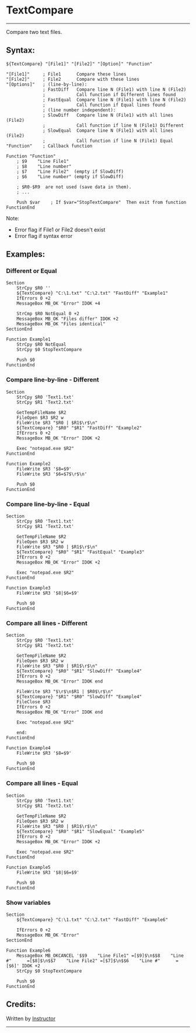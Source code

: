 # TextCompare

---

Compare two text files.

## Syntax:

	${TextCompare} "[File1]" "[File2]" "[Option]" "Function"

	"[File1]"     ; File1      Compare these lines
	"[File2]"     ; File2      Compare with these lines
	"[Options]"   ; (line-by-line):
	              ; FastDiff   Compare line N (File1) with line N (File2)
	              ;            Call function if Different lines found
	              ; FastEqual  Compare line N (File1) with line N (File2)
	              ;            Call function if Equal lines found
	              ; (line number independent):
	              ; SlowDiff   Compare line N (File1) with all lines (File2)
	              ;            Call function if line N (File1) Different
	              ; SlowEqual  Compare line N (File1) with all lines (File2)
	              ;            Call function if line N (File1) Equal
	"Function"    ; Callback function

	Function "Function"
		; $9    "Line File1"
		; $8    "Line number"
		; $7    "Line File2"  (empty if SlowDiff)
		; $6    "Line number" (empty if SlowDiff)

		; $R0-$R9  are not used (save data in them).
		; ...

		Push $var    ; If $var="StopTextCompare"  Then exit from function
	FunctionEnd

Note:

- Error flag if File1 or File2 doesn't exist 
- Error flag if syntax error

## Examples: 

### Different or Equal

	Section
		StrCpy $R0 ''
		${TextCompare} "C:\1.txt" "C:\2.txt" "FastDiff" "Example1"
		IfErrors 0 +2
		MessageBox MB_OK "Error" IDOK +4

		StrCmp $R0 NotEqual 0 +2
		MessageBox MB_OK "Files differ" IDOK +2
		MessageBox MB_OK "Files identical"
	SectionEnd

	Function Example1
		StrCpy $R0 NotEqual
		StrCpy $0 StopTextCompare

		Push $0
	FunctionEnd

### Compare line-by-line - Different

	Section
		StrCpy $R0 'Text1.txt'
		StrCpy $R1 'Text2.txt'

		GetTempFileName $R2
		FileOpen $R3 $R2 w
		FileWrite $R3 "$R0 | $R1$\r$\n"
		${TextCompare} "$R0" "$R1" "FastDiff" "Example2"
		IfErrors 0 +2
		MessageBox MB_OK "Error" IDOK +2

		Exec "notepad.exe $R2"
	FunctionEnd

	Function Example2
		FileWrite $R3 '$8=$9'
		FileWrite $R3 '$6=$7$\r$\n'

		Push $0
	FunctionEnd

### Compare line-by-line - Equal

	Section
		StrCpy $R0 'Text1.txt'
		StrCpy $R1 'Text2.txt'

		GetTempFileName $R2
		FileOpen $R3 $R2 w
		FileWrite $R3 "$R0 | $R1$\r$\n"
		${TextCompare} "$R0" "$R1" "FastEqual" "Example3"
		IfErrors 0 +2
		MessageBox MB_OK "Error" IDOK +2

		Exec "notepad.exe $R2"
	FunctionEnd

	Function Example3
		FileWrite $R3 '$8|$6=$9'

		Push $0
	FunctionEnd

### Compare all lines - Different

	Section
		StrCpy $R0 'Text1.txt'
		StrCpy $R1 'Text2.txt'

		GetTempFileName $R2
		FileOpen $R3 $R2 w
		FileWrite $R3 "$R0 | $R1$\r$\n"
		${TextCompare} "$R0" "$R1" "SlowDiff" "Example4"
		IfErrors 0 +2
		MessageBox MB_OK "Error" IDOK end

		FileWrite $R3 "$\r$\n$R1 | $R0$\r$\n"
		${TextCompare} "$R1" "$R0" "SlowDiff" "Example4"
		FileClose $R3
		IfErrors 0 +2
		MessageBox MB_OK "Error" IDOK end

		Exec "notepad.exe $R2"

		end:
	FunctionEnd

	Function Example4
		FileWrite $R3 '$8=$9'

		Push $0
	FunctionEnd

### Compare all lines - Equal

	Section
		StrCpy $R0 'Text1.txt'
		StrCpy $R1 'Text2.txt'

		GetTempFileName $R2
		FileOpen $R3 $R2 w
		FileWrite $R3 "$R0 | $R1$\r$\n"
		${TextCompare} "$R0" "$R1" "SlowEqual" "Example5"
		IfErrors 0 +2
		MessageBox MB_OK "Error" IDOK +2

		Exec "notepad.exe $R2"
	FunctionEnd

	Function Example5
		FileWrite $R3 '$8|$6=$9'

		Push $0
	FunctionEnd

### Show variables

	Section
		${TextCompare} "C:\1.txt" "C:\2.txt" "FastDiff" "Example6"

		IfErrors 0 +2
		MessageBox MB_OK "Error"
	SectionEnd

	Function Example6
		MessageBox MB_OKCANCEL '$$9    "Line File1" =[$9]$\n$$8    "Line #"      =[$8]$\n$$7    "Line File2" =[$7]$\n$$6    "Line #"      =[$6]' IDOK +2
		StrCpy $0 StopTextCompare

		Push $0
	FunctionEnd

## Credits:

Written by [Instructor][1]

---

[1]: http://nsis.sourceforge.net/User:Instructor